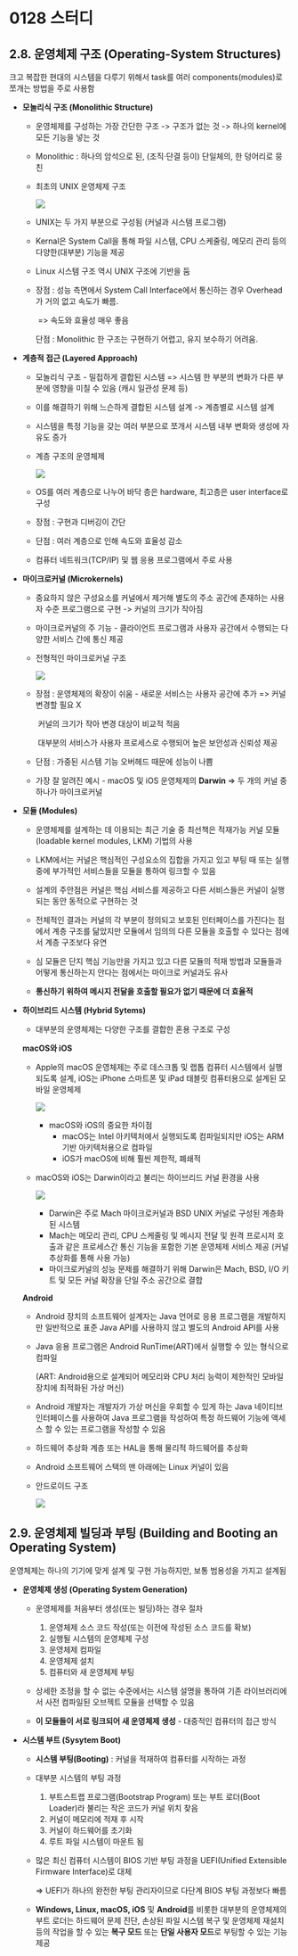 # 0128 스터디

## 2.8. 운영체제 구조 (Operating-System Structures)

크고 복잡한 현대의 시스템을 다루기 위해서 task를 여러 components(modules)로 쪼개는 방법을 주로 사용함



- **모놀리식 구조 (Monolithic Structure)**

  - 운영체제를 구성하는 가장 간단한 구조 -> 구조가 없는 것 -> 하나의 kernel에 모든 기능을 넣는 것

  - Monolithic : 하나의 암석으로 된, (조직·단결 등이) 단일체의, 한 덩어리로 뭉친

  - 최초의 UNIX 운영체제 구조

    ![](C:\Users\user\AppData\Roaming\Typora\typora-user-images\image-20220128180858864.png)

  - UNIX는 두 가지 부분으로 구성됨 (커널과 시스템 프로그램)

  - Kernal은 System Call을 통해 파일 시스템, CPU 스케줄링, 메모리 관리 등의 다양한(대부분) 기능을 제공

  - Linux 시스템 구조 역시 UNIX 구조에 기반을 둠

  - 장점 : 성능 측면에서 System Call Interface에서 통신하는 경우 Overhead가 거의 없고 속도가 빠름.

    ​			 => 속도와 효율성 매우 좋음

    단점 : Monolithic 한 구조는 구현하기 어렵고, 유지 보수하기 어려움.

    

- **계층적 접근 (Layered Approach)**

  - 모놀리식 구조 - 밀접하게 결합된 시스템  => 시스템 한 부분의 변화가 다른 부분에 영향을 미칠 수 있음 																			(캐시 일관성 문제 등)

  - 이를 해결하기 위해 느슨하게 결합된 시스템 설계 -> 계층별로 시스템 설계

  - 시스템을 특정 기능을 갖는 여러 부분으로 쪼개서 시스템 내부 변화와 생성에 자유도 증가

  - 계층 구조의 운영체제

    ![](C:\Users\user\AppData\Roaming\Typora\typora-user-images\image-20220128182648647.png)

  - OS를 여러 계층으로 나누어 바닥 층은 hardware, 최고층은 user interface로 구성

  - 장점 : 구현과 디버깅이 간단

  - 단점 : 여러 계층으로 인해 속도와 효율성 감소

  - 컴퓨터 네트워크(TCP/IP) 및 웹 응용 프로그램에서 주로 사용

    

- **마이크로커널 (Microkernels)**

  - 중요하지 않은 구성요소를 커널에서 제거해 별도의 주소  공간에 존재하는 사용자 수준 프로그램으로 구현 -> 커널의 크기가 작아짐

  - 마이크로커널의 주 기능 - 클라이언트 프로그램과 사용자 공간에서 수행되는 다양한 서비스 간에 통신 제공

  - 전형적인 마이크로커널 구조

    ![](C:\Users\user\AppData\Roaming\Typora\typora-user-images\image-20220128183347324.png)

  - 장점 : 운영체제의 확장이 쉬움 - 새로운 서비스는 사용자 공간에 추가 => 커널 변경할 필요 X

    ​													  커널의 크기가 작아 변경 대상이 비교적 적음

    ​		   대부분의 서비스가 사용자 프로세스로 수행되어 높은 보안성과 신뢰성 제공

  - 단점 : 가중된 시스템 기능 오버헤드 때문에 성능이 나쁨

  - 가장 잘 알려진 예시 - macOS 및 iOS 운영체제의 **Darwin** => 두 개의 커널 중 하나가 마이크로커널

    

- **모듈 (Modules)**

  - 운영체제를 설계하는 데 이용되는 최근 기술 중 최선책은 적재가능 커널 모듈(loadable kernel modules, LKM) 기법의 사용

  - LKM에서는 커널은 핵심적인 구성요소의 집합을 가지고 있고 부팅 때 또는 실행 중에 부가적인 서비스들을 모듈을 통하여 링크할 수 있음

  - 설계의 주안점은 커널은 핵심 서비스를 제공하고 다른 서비스들은 커널이 실행되는 동안 동적으로 구현하는 것

  - 전체적인 결과는 커널의 각 부분이 정의되고 보호된 인터페이스를 가진다는 점에서 계층 구조를 닮았지만 모듈에서 임의의 다른 모듈을 호출할 수 있다는 점에서 계층 구조보다 유연

  - 심 모듈은 단지 핵심 기능만을 가지고 있고 다른 모듈의 적재 방법과 모듈들과 어떻게 통신하는지 안다는 점에서는 마이크로 커널과도 유사

  - **통신하기 위하여 메시지 전달을 호출할 필요가 없기 때문에 더 효율적**

    

- **하이브리드 시스템 (Hybrid Sytems)**

  - 대부분의 운영체제는 다양한 구조를 결합한 혼용 구조로 구성

  **macOS와 iOS**

  - Apple의 macOS 운영체제는 주로 데스크톱 및 랩톱 컴퓨터 시스템에서 실행되도록 설계, iOS는 iPhone 스마트폰 및 iPad 태블릿 컴퓨터용으로 설계된 모바일 운영체제

    ![](C:\Users\user\AppData\Roaming\Typora\typora-user-images\image-20220128184501805.png)

    - macOS와 iOS의 중요한 차이점
      - macOS는 Intel 아키텍처에서 실행되도록 컴파일되지만 iOS는 ARM 기반 아키텍처용으로 컴파일
      - iOS가 macOS에 비해 훨씬 제한적, 폐쇄적

  - macOS와 iOS는 Darwin이라고 불리는 하이브리드 커널 환경을 사용

    ![](C:\Users\user\AppData\Roaming\Typora\typora-user-images\image-20220128184622454.png)

    - Darwin은 주로 Mach 마이크로커널과 BSD UNIX 커널로 구성된 계층화된 시스템
    - Mach는 메모리 관리, CPU 스케줄링 및 메시지 전달 및 원격 프로시저 호출과 같은 프로세스간 통신 기능을 포함한 기본 운영체제 서비스 제공 (커널 추상화를 통해 사용 가능)
    - 마이크로커널의 성능 문제를 해결하기 위해 Darwin은 Mach, BSD, I/O 키트 및 모든 커널 확장을 단일 주소 공간으로 결합

  **Android**

  - Android 장치의 소프트웨어 설계자는 Java 언어로 응용 프로그램을 개발하지만 일반적으로 표준 Java API를 사용하지 않고 별도의 Android API를 사용

  - Java 응용 프로그램은 Android RunTime(ART)에서 실행할 수 있는 형식으로 컴파일

    (ART: Android용으로 설계되어 메모리와 CPU 처리 능력이 제한적인 모바일 장치에 최적화된 가상 머신)

  - Android 개발자는 개발자가 가상 머신을 우회할 수 있게 하는 Java 네이티브 인터페이스를 사용하여 Java 프로그램을 작성하여 특정 하드웨어 기능에 액세스 할 수 있는 프로그램을 작성할 수 있음

  - 하드웨어 추상화 계층 또는 HAL을 통해 물리적 하드웨어를 추상화

  - Android 소프트웨어 스택의 맨 아래에는 Linux 커널이 있음

  - 안드로이드 구조

    ![](C:\Users\user\AppData\Roaming\Typora\typora-user-images\image-20220128185123038.png)



## 2.9. 운영체제 빌딩과 부팅 												(Building and Booting an Operating System)

운영체제는 하나의 기기에 맞게 설계 및 구현 가능하지만, 보통 범용성을 가지고 설계됨



- **운영체제 생성 (Operating System Generation)**

  - 운영체제를 처음부터 생성(또는 빌딩)하는 경우 절차

    1. 운영체제 소스 코드 작성(또는 이전에 작성된 소스 코드를 확보)
    2. 실행될 시스템의 운영체제 구성
    3. 운영체제 컴파일
    4. 운영체제 설치
    5. 컴퓨터와 새 운영체제 부팅

  - 상세한 조정을 할 수 없는 수준에서는 시스템 설명을 통하여 기존 라이브러리에서 사전 컴파일된 오브젝트 모듈을 선택할 수 있음

  - **이 모듈들이 서로 링크되어 새 운영체제 생성** - 대중적인 컴퓨터의 접근 방식

    

- **시스템 부트 (Sysytem Boot)**

  - **시스템 부팅(Booting)** : 커널을 적재하여 컴퓨터를 시작하는 과정

  - 대부분 시스템의 부팅 과정

    1. 부트스트랩 프로그램(Bootstrap Program) 또는 부트 로더(Boot Loader)라 불리는 작은 코드가 커널 위치 찾음
    2. 커널이 메모리에 적재 후 시작
    3. 커널이 하드웨어를 초기화
    4. 루트 파일 시스템이 마운트 됨

  - 많은 최신 컴퓨터 시스템이 BIOS 기반 부팅 과정을 UEFI(Unified Extensible Firmware Interface)로 대체

    => UEFI가 하나의 완전한 부팅 관리자이므로 다단계 BIOS 부팅 과정보다 빠름

  - **Windows, Linux, macOS, iOS** 및 **Android**를 비롯한 대부분의 운영체제의 부트 로더는 하드웨어 문제 진단, 손상된 파일 시스템 복구 및 운영체제 재설치 등의 작업을 할 수 있는 **복구 모드** 또는 **단일 사용자 모드**로 부팅할 수 있는 기능 제공